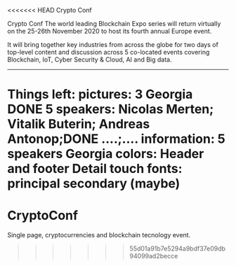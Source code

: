 <<<<<<< HEAD
Crypto Conf

Crypto Conf The world leading Blockchain Expo series will return virtually  on the 25-26th November 2020 to host its fourth annual Europe event.

It will bring together key industries from across the globe for two days of top-level content and discussion across 5 co-located events covering Blockchain,  IoT, Cyber Security & Cloud, AI and Big data.


-------------------------
Things left:
pictures: 3 Georgia DONE
          5 speakers: Nicolas Merten; Vitalik Buterin; Andreas Antonop;DONE
                      ....;....
information: 5 speakers
            Georgia
colors: Header and footer
        Detail touch
fonts: principal
        secondary (maybe)
=======
# CryptoConf
Single page, cryptocurrencies and blockchain tecnology event. 
>>>>>>> 55d01a91b7e5294a9bdf37e09db94099ad2becce
